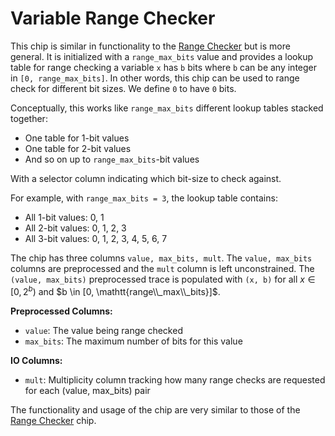 # Variable Range Checker

This chip is similar in functionality to the [Range Checker](../range/README.md) but is more general. It is initialized with a `range_max_bits` value and provides a lookup table for range checking a variable `x` has `b` bits where `b` can be any integer in `[0, range_max_bits]`. In other words, this chip can be used to range check for different bit sizes. We define `0` to have `0` bits.

Conceptually, this works like `range_max_bits` different lookup tables stacked together:
- One table for 1-bit values
- One table for 2-bit values
- And so on up to `range_max_bits`-bit values

With a selector column indicating which bit-size to check against.

For example, with `range_max_bits = 3`, the lookup table contains:
- All 1-bit values: 0, 1
- All 2-bit values: 0, 1, 2, 3
- All 3-bit values: 0, 1, 2, 3, 4, 5, 6, 7

The chip has three columns `value, max_bits, mult`. The `value, max_bits` columns are preprocessed and the `mult` column is left unconstrained. The `(value, max_bits)` preprocessed trace is populated with `(x, b)` for all $x \in [0, 2^b)$ and $b \in [0, \mathtt{range\\_max\\_bits}]$.

**Preprocessed Columns:**
- `value`: The value being range checked
- `max_bits`: The maximum number of bits for this value

**IO Columns:**
- `mult`: Multiplicity column tracking how many range checks are requested for each (value, max_bits) pair

The functionality and usage of the chip are very similar to those of the [Range Checker](../range/README.md) chip.
